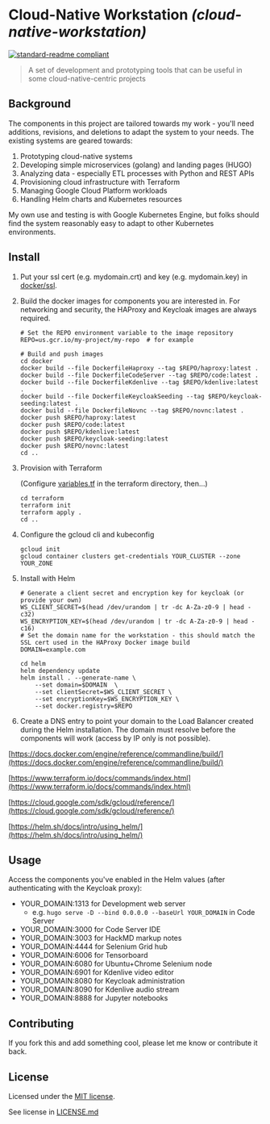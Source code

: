# Cloud-Native Workstation _(cloud-native-workstation)_

[![standard-readme compliant](https://img.shields.io/badge/readme%20style-standard-brightgreen.svg?style=flat-square)](https://github.com/RichardLitt/standard-readme)

> A set of development and prototyping tools that can be useful in some cloud-native-centric projects

## Background

The components in this project are tailored towards my work - you'll need additions, revisions, and deletions to adapt the system to your needs.  The existing systems are geared towards:
1. Prototyping cloud-native systems
1. Developing simple microservices (golang) and landing pages (HUGO)
1. Analyzing data - especially ETL processes with Python and REST APIs
1. Provisioning cloud infrastructure with Terraform
1. Managing Google Cloud Platform workloads
1. Handling Helm charts and Kubernetes resources

My own use and testing is with Google Kubernetes Engine, but folks should find the system reasonably easy to adapt to other Kubernetes environments.

## Install

1. Put your ssl cert (e.g. mydomain.crt) and key (e.g. mydomain.key) in [docker/ssl](docker/ssl).
1. Build the docker images for components you are interested in.  For networking and security, the HAProxy and Keycloak images are always required.
   ```
   # Set the REPO environment variable to the image repository
   REPO=us.gcr.io/my-project/my-repo  # for example
   ```
   ```
   # Build and push images
   cd docker
   docker build --file DockerfileHaproxy --tag $REPO/haproxy:latest .
   docker build --file DockerfileCodeServer --tag $REPO/code:latest .
   docker build --file DockerfileKdenlive --tag $REPO/kdenlive:latest .
   docker build --file DockerfileKeycloakSeeding --tag $REPO/keycloak-seeding:latest .
   docker build --file DockerfileNovnc --tag $REPO/novnc:latest .
   docker push $REPO/haproxy:latest
   docker push $REPO/code:latest
   docker push $REPO/kdenlive:latest
   docker push $REPO/keycloak-seeding:latest
   docker push $REPO/novnc:latest
   cd ..
   ```
1. Provision with Terraform

   (Configure [variables.tf](terraform/variables.tf) in the terraform directory, then...)
   ```
   cd terraform
   terraform init
   terraform apply .
   cd ..
   ```
1. Configure the gcloud cli and kubeconfig
    ```
    gcloud init
    gcloud container clusters get-credentials YOUR_CLUSTER --zone YOUR_ZONE
    ```
1. Install with Helm
    ```
    # Generate a client secret and encryption key for keycloak (or provide your own)
    WS_CLIENT_SECRET=$(head /dev/urandom | tr -dc A-Za-z0-9 | head -c32)
    WS_ENCRYPTION_KEY=$(head /dev/urandom | tr -dc A-Za-z0-9 | head -c16)
    # Set the domain name for the workstation - this should match the SSL cert used in the HAProxy Docker image build
    DOMAIN=example.com
    ```
    ```
    cd helm
    helm dependency update
    helm install . --generate-name \
        --set domain=$DOMAIN  \
        --set clientSecret=$WS_CLIENT_SECRET \
        --set encryptionKey=$WS_ENCRYPTION_KEY \
        --set docker.registry=$REPO
    ```
1. Create a DNS entry to point your domain to the Load Balancer created during the Helm installation.  The domain must resolve before the components will work (access by IP only is not possible).

[https://docs.docker.com/engine/reference/commandline/build/](https://docs.docker.com/engine/reference/commandline/build/)

[https://www.terraform.io/docs/commands/index.html](https://www.terraform.io/docs/commands/index.html)

[https://cloud.google.com/sdk/gcloud/reference/](https://cloud.google.com/sdk/gcloud/reference/)

[https://helm.sh/docs/intro/using_helm/](https://helm.sh/docs/intro/using_helm/)

## Usage

Access the components you've enabled in the Helm values (after authenticating with the Keycloak proxy):

* YOUR_DOMAIN:1313 for Development web server
    * e.g. `hugo serve -D --bind 0.0.0.0 --baseUrl YOUR_DOMAIN` in Code Server
* YOUR_DOMAIN:3000 for Code Server IDE
* YOUR_DOMAIN:3003 for HackMD markup notes
* YOUR_DOMAIN:4444 for Selenium Grid hub
* YOUR_DOMAIN:6006 for Tensorboard
* YOUR_DOMAIN:6080 for Ubuntu+Chrome Selenium node
* YOUR_DOMAIN:6901 for Kdenlive video editor
* YOUR_DOMAIN:8080 for Keycloak administration
* YOUR_DOMAIN:8090 for Kdenlive audio stream
* YOUR_DOMAIN:8888 for Jupyter notebooks

## Contributing

If you fork this and add something cool, please let me know or contribute it back.

## License

Licensed under the [MIT license](https://opensource.org/licenses/MIT).

See license in [LICENSE.md](LICENSE.md)
